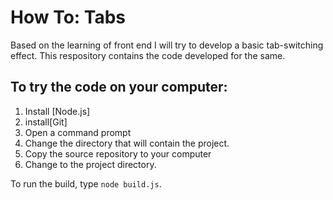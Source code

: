 # How To: Tabs

Based on the learning of front end I will try to develop a basic tab-switching effect.  This respository contains the code developed for the same.

## To try the code on your computer:

1. Install [Node.js]
2. install[Git]
3. Open a command prompt
4. Change the directory that will contain the project.
5. Copy the source repository to your computer
6. Change to the project directory.

To run the build, type `node build.js`.
